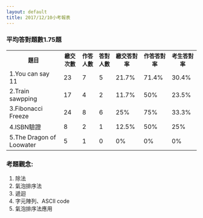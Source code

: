 ```yaml
---
layout: default
title: 2017/12/10小考報表
---
```


<h3>平均答對題數1.75題</h3>
<table>
    <tr style="font-size:90%;">
        <th>題目</th>
        <th>繳交次數</th>
        <th>作答人數</th>
        <th>答對人數</th>
        <th>繳交答對率</th>
        <th>作答答對率</th>
        <th>考生答對率</th>
    </tr>
    <tr>
        <td id="problem" style="text-align:left;">1.You can say 11</td>
        <td>23</td>
        <td>7</td>
        <td>5</td>
        <td>21.7%</td>
        <td>71.4%</td>
        <td>30.4%</td>
    </tr>
    <tr>
        <td id="problem" style="text-align:left;">2.Train sawpping</td>
        <td>17</td>
        <td>4</td>
        <td>2</td>
        <td>11.7%</td>
        <td>50%</td>
        <td>23.5%</td>
    </tr>
    <tr>
        <td id="problem" style="text-align:left;">3.Fibonacci Freeze</td>
        <td>24</td>
        <td>8</td>
        <td>6</td>
        <td>25%</td>
        <td>75%</td>
        <td>33.3%</td>
    </tr>
    <tr>
        <td id="problem" style="text-align:left;">4.ISBN驗證</td>
        <td>8</td>
        <td>2</td>
        <td>1</td>
        <td>12.5%</td>
        <td>50%</td>
        <td>25%</td>
    </tr>
    <tr>
        <td id="problem" style="text-align:left;">5.The Dragon of Loowater</td>
        <td>5</td>
        <td>1</td>
        <td>0</td>
        <td>0%</td>
        <td>0%</td>
        <td>0%</td>
    </tr>

</table>
<h3>考題觀念:</h3>
<ol>
    <li>除法</li>
    <li>氣泡排序法</li>
    <li>遞迴</li>
    <li>字元陣列、ASCII code</li>
    <li>氣泡排序法應用</li>
</ol>
<style>

td, th{
    padding: 8px;
    text-align: center;
    border-bottom: 1px solid #ddd;
}
tr:hover {
    background-color: #ffffff;
}
table{
    border-collapse: collapse;
}
</style>
